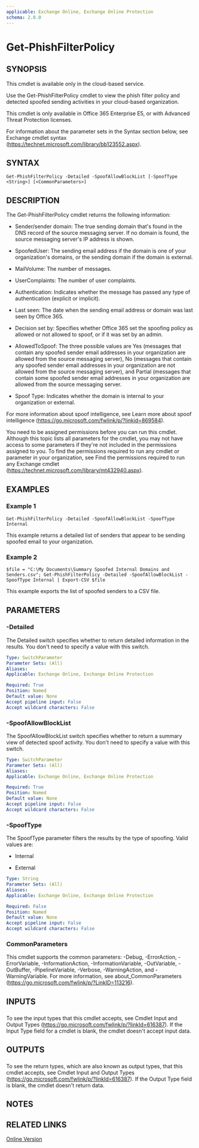 ```yaml
---
applicable: Exchange Online, Exchange Online Protection
schema: 2.0.0
---
```


# Get-PhishFilterPolicy

## SYNOPSIS
This cmdlet is available only in the cloud-based service.

Use the Get-PhishFilterPolicy cmdlet to view the phish filter policy and detected spoofed sending activities in your cloud-based organization.

This cmdlet is only available in Office 365 Enterprise E5, or with Advanced Threat Protection licenses.

For information about the parameter sets in the Syntax section below, see Exchange cmdlet syntax (https://technet.microsoft.com/library/bb123552.aspx).

## SYNTAX

```
Get-PhishFilterPolicy -Detailed -SpoofAllowBlockList [-SpoofType <String>] [<CommonParameters>]
```

## DESCRIPTION
The Get-PhishFilterPolicy cmdlet returns the following information:

- Sender/sender domain: The true sending domain that's found in the DNS record of the source messaging server. If no domain is found, the source messaging server's IP address is shown.

- SpoofedUser: The sending email address if the domain is one of your organization's domains, or the sending domain if the domain is external.

- MailVolume: The number of messages.

- UserComplaints: The number of user complaints.

- Authentication: Indicates whether the message has passed any type of authentication (explicit or implicit).

- Last seen: The date when the sending email address or domain was last seen by Office 365.

- Decision set by: Specifies whether Office 365 set the spoofing policy as allowed or not allowed to spoof, or if it was set by an admin.

- AllowedToSpoof: The three possible values are Yes (messages that contain any spoofed sender email addresses in your organization are allowed from the source messaging server), No (messages that contain any spoofed sender email addresses in your organization are not allowed from the source messaging server), and Partial (messages that contain some spoofed sender email addresses in your organization are allowed from the source messaging server.

- Spoof Type: Indicates whether the domain is internal to your organization or external.

For more information about spoof intelligence, see Learn more about spoof intelligence (https://go.microsoft.com/fwlink/p/?linkid=869584).

You need to be assigned permissions before you can run this cmdlet. Although this topic lists all parameters for the cmdlet, you may not have access to some parameters if they're not included in the permissions assigned to you. To find the permissions required to run any cmdlet or parameter in your organization, see Find the permissions required to run any Exchange cmdlet (https://technet.microsoft.com/library/mt432940.aspx).

## EXAMPLES

### Example 1
```
Get-PhishFilterPolicy -Detailed -SpoofAllowBlockList -SpoofType Internal

```

This example returns a detailed list of senders that appear to be sending spoofed email to your organization.

### Example 2
```
$file = "C:\My Documents\Summary Spoofed Internal Domains and Senders.csv"; Get-PhishFilterPolicy -Detailed -SpoofAllowBlockList -SpoofType Internal | Export-CSV $file
```

This example exports the list of spoofed senders to a CSV file.

## PARAMETERS

### -Detailed
The Detailed switch specifies whether to return detailed information in the results. You don't need to specify a value with this switch.

```yaml
Type: SwitchParameter
Parameter Sets: (All)
Aliases:
Applicable: Exchange Online, Exchange Online Protection

Required: True
Position: Named
Default value: None
Accept pipeline input: False
Accept wildcard characters: False
```

### -SpoofAllowBlockList
The SpoofAllowBlockList switch specifies whether to return a summary view of detected spoof activity. You don't need to specify a value with this switch.

```yaml
Type: SwitchParameter
Parameter Sets: (All)
Aliases:
Applicable: Exchange Online, Exchange Online Protection

Required: True
Position: Named
Default value: None
Accept pipeline input: False
Accept wildcard characters: False
```

### -SpoofType
The SpoofType parameter filters the results by the type of spoofing. Valid values are:

- Internal

- External

```yaml
Type: String
Parameter Sets: (All)
Aliases:
Applicable: Exchange Online, Exchange Online Protection

Required: False
Position: Named
Default value: None
Accept pipeline input: False
Accept wildcard characters: False
```

### CommonParameters
This cmdlet supports the common parameters: -Debug, -ErrorAction, -ErrorVariable, -InformationAction, -InformationVariable, -OutVariable, -OutBuffer, -PipelineVariable, -Verbose, -WarningAction, and -WarningVariable. For more information, see about_CommonParameters (https://go.microsoft.com/fwlink/p/?LinkID=113216).

## INPUTS

###  
To see the input types that this cmdlet accepts, see Cmdlet Input and Output Types (https://go.microsoft.com/fwlink/p/?linkId=616387). If the Input Type field for a cmdlet is blank, the cmdlet doesn't accept input data.

## OUTPUTS

###  
To see the return types, which are also known as output types, that this cmdlet accepts, see Cmdlet Input and Output Types (https://go.microsoft.com/fwlink/p/?linkId=616387). If the Output Type field is blank, the cmdlet doesn't return data.

## NOTES

## RELATED LINKS

[Online Version](https://technet.microsoft.com/library/d3ef544f-de92-4563-8603-3990b8939453.aspx)
